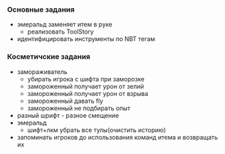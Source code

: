 ### Основные задания
* эмеральд заменяет итем в руке
  * реализовать ToolStory
* идентифицировать инструменты по NBT тегам

### Косметичские задания
* замораживатель
  * убирать игрока с шифта при заморозке
  * замороженный получает урон от зелий
  * замороженный получает урон от взрыва
  * замороженный давать fly
  * замороженный не подбирать опыт
* разный шрифт - разное смещение
* эмеральд
  * шифт+лкм убрать все тулы(очистить историю)
* запоминать игроков до использования команд итема и возвращать их
